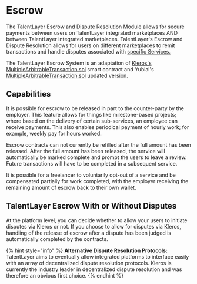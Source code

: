 # Escrow

The TalentLayer Escrow and Dispute Resolution Module allows for secure payments between users on TalentLayer integrated marketplaces AND between TalentLayer integrated marketplaces. TalentLayer's Escrow and Dispute Resolution allows for users on different marketplaces to remit transactions and handle disputes associated with [specific Services.](../jobs-and-proposals.md)

The TalentLayer Escrow System is an adaptation of [Kleros's MultipleArbitrableTransaction.sol](https://github.com/kleros/kleros-interaction/blob/master/contracts/standard/arbitration/MultipleArbitrableTransaction.sol) smart contract and Yubiai's [MultipleArbitrableTransaction.sol](https://github.com/yubiai/yubiai-contracts/blob/main/contracts/MultipleArbitrableTransaction.sol) updated version.&#x20;

## Capabilities

It is possible for escrow to be released in part to the counter-party by the employer. This feature allows for things like milestone-based projects; where based on the delivery of certain sub-services, an employee can receive payments. This also enables periodical payment of hourly work; for example, weekly pay for hours worked.

Escrow contracts can not currently be refilled after the full amount has been released. After the full amount has been released, the service will automatically be marked complete and prompt the users to leave a review. Future transactions will have to be completed in a subsequent service.

It is possible for a freelancer to voluntarily opt-out of a service and be compensated partially for work completed, with the employer receiving the remaining amount of escrow back to their own wallet.

## TalentLayer Escrow With or Without Disputes

At the platform level, you can decide whether to allow your users to initiate disputes via Kleros or not. If you choose to allow for disputes via Kleros, handling of the release of escrow after a dispute has been judged is automatically completed by the contracts.

{% hint style="info" %}
**Alternative Dispute Resolution Protocols:** TalentLayer aims to eventually allow integrated platforms to interface easily with an array of decentralized dispute resolution protocols. Kleros is currently the industry leader in decentralized dispute resolution and was therefore an obvious first choice.
{% endhint %}

